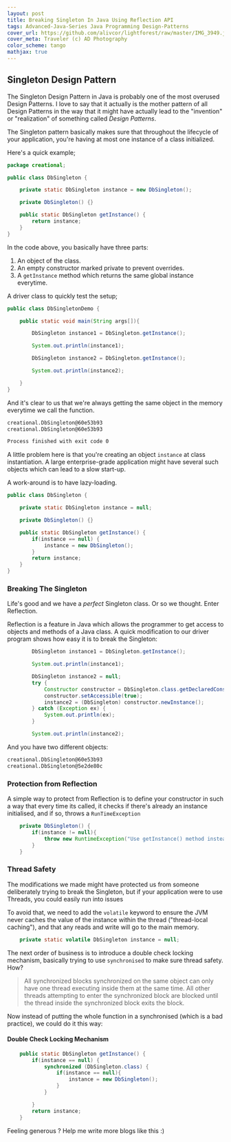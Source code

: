 ```yaml
---
layout: post
title: Breaking Singleton In Java Using Reflection API
tags: Advanced-Java-Series Java Programming Design-Patterns
cover_url: https://github.com/alivcor/lightforest/raw/master/IMG_3949.jpg
cover_meta: Traveler (c) AD Photography
color_scheme: tango
mathjax: true
---
```

<style TYPE="text/css">
code.has-jax {font: inherit; font-size: 100%; background: inherit; border: inherit;}
</style>
<script type="text/x-mathjax-config">
MathJax.Hub.Config({
    tex2jax: {
        inlineMath: [['$','$']],
        skipTags: ['script', 'noscript', 'style', 'textarea', 'pre'] // removed 'code' entry
    }
});
MathJax.Hub.Queue(function() {
    var all = MathJax.Hub.getAllJax(), i;
    for(i = 0; i < all.length; i += 1) {
        all[i].SourceElement().parentNode.className += ' has-jax';
    }
});
</script>
<script type="text/javascript" src="https://cdnjs.cloudflare.com/ajax/libs/mathjax/2.7.4/MathJax.js?config=TeX-AMS_HTML-full"></script>

## Singleton Design Pattern

The Singleton Design Pattern in Java is probably one of the most overused Design Patterns. I love to say that it actually is the mother pattern of all Design Patterns in the way that it might have actually lead to the "invention" or "realization" of something called _Design Patterns_.

The Singleton pattern basically makes sure that throughout the lifecycle of your application, you're having at most one instance of a class initialized. 

Here's a quick example;

```java
package creational;

public class DbSingleton {

    private static DbSingleton instance = new DbSingleton();

    private DbSingleton() {}

    public static DbSingleton getInstance() {
        return instance;
    }
}
```

In the code above, you basically have three parts:

1. An object of the class.
2. An empty constructor marked private to prevent overrides.
3. A `getInstance` method which returns the same global instance everytime.

A driver class to quickly test the setup;

```java
public class DbSingletonDemo {

    public static void main(String args[]){

        DbSingleton instance1 = DbSingleton.getInstance();

        System.out.println(instance1);

        DbSingleton instance2 = DbSingleton.getInstance();

        System.out.println(instance2);

    }
}
```

And it's clear to us that we're always getting the same object in the memory everytime we call the function.

```bash
creational.DbSingleton@60e53b93
creational.DbSingleton@60e53b93

Process finished with exit code 0
```

A little problem here is that you're creating an object `instance` at class instantiation. A large enterprise-grade application might have several such objects which can lead to a slow start-up.

A work-around is to have lazy-loading.

```java
public class DbSingleton {

    private static DbSingleton instance = null;

    private DbSingleton() {}

    public static DbSingleton getInstance() {
        if(instance == null) {
            instance = new DbSingleton();
        }
        return instance;
    }
}
```


### Breaking The Singleton

Life's good and we have a _perfect_ Singleton class. Or so we thought. Enter Reflection. 

Reflection is a feature in Java which allows the programmer to get access to objects and methods of a Java class. A quick modification to our driver program shows how easy it is to break the Singleton:

```java
        DbSingleton instance1 = DbSingleton.getInstance();

        System.out.println(instance1);

        DbSingleton instance2 = null;
        try {
            Constructor constructor = DbSingleton.class.getDeclaredConstructor();
            constructor.setAccessible(true);
            instance2 = (DbSingleton) constructor.newInstance();
        } catch (Exception ex) {
            System.out.println(ex);
        }

        System.out.println(instance2);
```

And you have two different objects:

```bash
creational.DbSingleton@60e53b93
creational.DbSingleton@5e2de80c
```

### Protection from Reflection

A simple way to protect from Reflection is to define your constructor in such a way that every time its called, it checks if there's already an instance initialised, and if so, throws a `RunTimeException`

```java
    private DbSingleton() {
        if(instance != null){
            throw new RuntimeException("Use getInstance() method instead !");
        }
    }
```

### Thread Safety

The modifications we made might have protected us from someone deliberately trying to break the Singleton, but if your application were to use Threads, you could easily run into issues

To avoid that, we need to add the `volatile` keyword to ensure the JVM never caches the value of the instance within the thread ("thread-local caching"), and that any reads and write will go to the main memory.


```java
    private static volatile DbSingleton instance = null;
```

The next order of business is to introduce a double check locking mechanism, basically trying to use `synchronised` to make sure thread safety. How?

> All synchronized blocks synchronized on the same object can only have one thread executing inside them at the same time. All other threads attempting to enter the synchronized block are blocked until the thread inside the synchronized block exits the block.

Now instead of putting the whole function in a synchronised (which is a bad practice), we could do it this way:

#### Double Check Locking Mechanism 

```java
    public static DbSingleton getInstance() {
        if(instance == null) {
            synchronized (DbSingleton.class) {
                if(instance == null){
                    instance = new DbSingleton();
                }
            }

        }
        return instance;
    }
```




Feeling generous ? Help me write more blogs like this :)  

<script type="text/javascript" src="https://cdnjs.buymeacoffee.com/1.0.0/button.prod.min.js" data-name="bmc-button" data-slug="abhinandandubey" data-color="#FFDD00" data-emoji=""  data-font="Cookie" data-text="Buy me a coffee" data-outline-color="#000" data-font-color="#000" data-coffee-color="#fff" ></script>